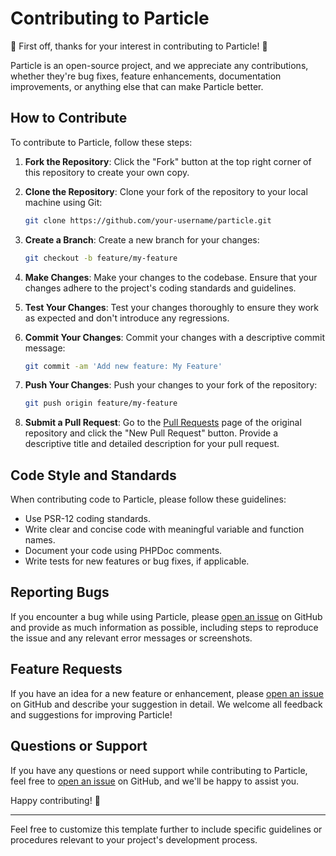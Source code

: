 # Contributing to Particle

🎉 First off, thanks for your interest in contributing to Particle! 🎉

Particle is an open-source project, and we appreciate any contributions, whether they're bug fixes, feature enhancements, documentation improvements, or anything else that can make Particle better.

## How to Contribute

To contribute to Particle, follow these steps:

1. **Fork the Repository**: Click the "Fork" button at the top right corner of this repository to create your own copy.

2. **Clone the Repository**: Clone your fork of the repository to your local machine using Git:

   ```bash
   git clone https://github.com/your-username/particle.git
   ```

3. **Create a Branch**: Create a new branch for your changes:

   ```bash
   git checkout -b feature/my-feature
   ```

4. **Make Changes**: Make your changes to the codebase. Ensure that your changes adhere to the project's coding standards and guidelines.

5. **Test Your Changes**: Test your changes thoroughly to ensure they work as expected and don't introduce any regressions.

6. **Commit Your Changes**: Commit your changes with a descriptive commit message:

   ```bash
   git commit -am 'Add new feature: My Feature'
   ```

7. **Push Your Changes**: Push your changes to your fork of the repository:

   ```bash
   git push origin feature/my-feature
   ```

8. **Submit a Pull Request**: Go to the [Pull Requests](https://github.com/qsomazzi/particle/pulls) page of the original repository and click the "New Pull Request" button. Provide a descriptive title and detailed description for your pull request.

## Code Style and Standards

When contributing code to Particle, please follow these guidelines:

- Use PSR-12 coding standards.
- Write clear and concise code with meaningful variable and function names.
- Document your code using PHPDoc comments.
- Write tests for new features or bug fixes, if applicable.

## Reporting Bugs

If you encounter a bug while using Particle, please [open an issue](https://github.com/qsomazzi/particle/issues/new) on GitHub and provide as much information as possible, including steps to reproduce the issue and any relevant error messages or screenshots.

## Feature Requests

If you have an idea for a new feature or enhancement, please [open an issue](https://github.com/qsomazzi/particle/issues/new) on GitHub and describe your suggestion in detail. We welcome all feedback and suggestions for improving Particle!

## Questions or Support

If you have any questions or need support while contributing to Particle, feel free to [open an issue](https://github.com/qsomazzi/particle/issues/new) on GitHub, and we'll be happy to assist you.

Happy contributing! 🚀

--- 

Feel free to customize this template further to include specific guidelines or procedures relevant to your project's development process.